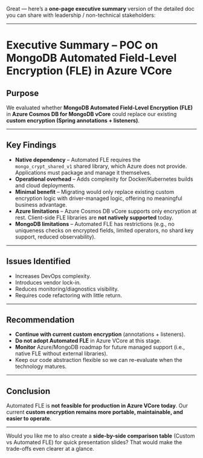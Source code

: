 Great — here’s a **one-page executive summary** version of the detailed doc you can share with leadership / non-technical stakeholders:

---

# Executive Summary – POC on MongoDB Automated Field-Level Encryption (FLE) in Azure VCore

## Purpose

We evaluated whether **MongoDB Automated Field-Level Encryption (FLE)** in **Azure Cosmos DB for MongoDB vCore** could replace our existing **custom encryption (Spring annotations + listeners)**.

---

## Key Findings

* **Native dependency** – Automated FLE requires the `mongo_crypt_shared_v1` shared library, which Azure does not provide. Applications must package and manage it themselves.
* **Operational overhead** – Adds complexity for Docker/Kubernetes builds and cloud deployments.
* **Minimal benefit** – Migrating would only replace existing custom encryption logic with driver-managed logic, offering no meaningful business advantage.
* **Azure limitations** – Azure Cosmos DB vCore supports only encryption at rest. Client-side FLE libraries are **not natively supported** today.
* **MongoDB limitations** – Automated FLE has restrictions (e.g., no uniqueness checks on encrypted fields, limited operators, no shard key support, reduced observability).

---

## Issues Identified

* Increases DevOps complexity.
* Introduces vendor lock-in.
* Reduces monitoring/diagnostics visibility.
* Requires code refactoring with little return.

---

## Recommendation

* **Continue with current custom encryption** (annotations + listeners).
* **Do not adopt Automated FLE** in Azure VCore at this stage.
* **Monitor** Azure/MongoDB roadmap for future managed support (i.e., native FLE without external libraries).
* Keep our code abstraction flexible so we can re-evaluate when the technology matures.

---

## Conclusion

Automated FLE is **not feasible for production in Azure VCore today**.
Our current **custom encryption remains more portable, maintainable, and easier to operate**.

---

Would you like me to also create a **side-by-side comparison table** (Custom vs Automated FLE) for quick presentation slides? That would make the trade-offs even clearer at a glance.
